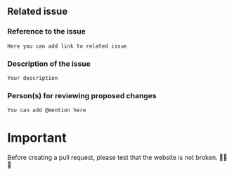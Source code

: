 ## Related issue

### Reference to the issue

`Here you can add link to related issue`

### Description of the issue

`Your description`

### Person(s) for reviewing proposed changes

`You can add @mention here`

# Important

Before creating a pull request, please test that the website is not broken. 🙏🙏🙏
